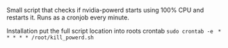 Small script that checks if nvidia-powerd starts using 100% CPU and restarts it.
Runs as a cronjob every minute.

Installation
put the full script location into roots crontab
`sudo crontab -e `
`* * * * * /root/kill_powerd.sh`


